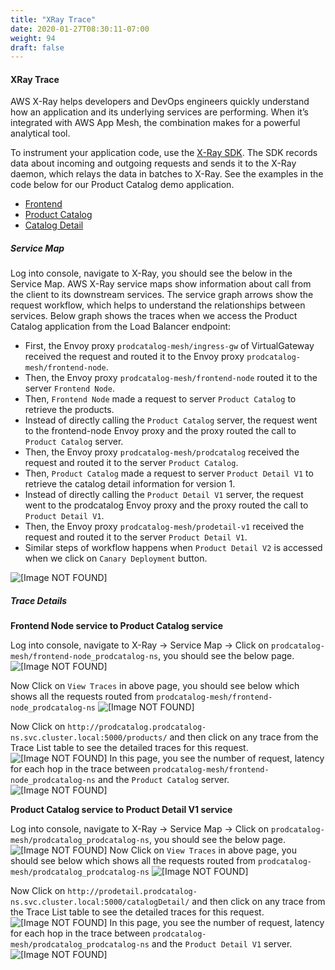 ```yaml
---
title: "XRay Trace"
date: 2020-01-27T08:30:11-07:00
weight: 94
draft: false
---
```


#### XRay Trace

AWS X-Ray helps developers and DevOps engineers quickly understand how an application and its underlying services are performing. When it’s integrated with AWS App Mesh, the combination makes for a powerful analytical tool.

To instrument your application code, use the [X-Ray SDK](https://docs.aws.amazon.com/xray/index.html). The SDK records data about incoming and outgoing requests and sends it to the X-Ray daemon, which relays the data in batches to X-Ray. 
See the examples in the code below for our Product Catalog demo application.

+ [Frontend](https://github.com/aws-containers/eks-app-mesh-polyglot-demo/blob/master/apps/frontend_node/server.js#L8)
+ [Product Catalog](https://github.com/aws-containers/eks-app-mesh-polyglot-demo/blob/master/apps/product_catalog/app.py#L23)
+ [Catalog Detail](https://github.com/aws-containers/eks-app-mesh-polyglot-demo/blob/master/apps/catalog_detail/app.js#L8)

##### Service Map

Log into console, navigate to X-Ray, you should see the below in the Service Map. AWS X-Ray service maps show information about call from the client to its downstream services.
The service graph arrows show the request workflow, which helps to understand the relationships between services. 
Below graph shows the traces when we access the Product Catalog application from the Load Balancer endpoint:

* First, the Envoy proxy `prodcatalog-mesh/ingress-gw` of VirtualGateway received the request and routed it to the Envoy proxy `prodcatalog-mesh/frontend-node`.
* Then, the Envoy proxy `prodcatalog-mesh/frontend-node` routed it to the server `Frontend Node`.
* Then, `Frontend Node` made a request to server `Product Catalog` to retrieve the products.
* Instead of directly calling the `Product Catalog` server, the request went to the frontend-node Envoy proxy and the proxy routed the call to `Product Catalog` server.
* Then, the Envoy proxy `prodcatalog-mesh/prodcatalog` received the request and routed it to the server `Product Catalog`.
* Then, `Product Catalog` made a request to server `Product Detail V1` to retrieve the catalog detail information for version 1.
* Instead of directly calling the `Product Detail V1` server, the request went to the prodcatalog Envoy proxy and the proxy routed the call to `Product Detail V1`.
* Then, the Envoy proxy `prodcatalog-mesh/prodetail-v1` received the request and routed it to the server `Product Detail V1`.
* Similar steps of workflow happens when `Product Detail V2` is accessed when we click on `Canary Deployment` button.

![\[Image NOT FOUND\]](/images/app_mesh_fargate/map.png)

##### Trace Details

**Frontend Node service to Product Catalog service**

Log into console, navigate to X-Ray -> Service Map -> Click on `prodcatalog-mesh/frontend-node_prodcatalog-ns`, you should see the below page.
![\[Image NOT FOUND\]](/images/app_mesh_fargate/tracef.png)

Now Click on `View Traces` in above page, you should see below which shows all the requests routed from `prodcatalog-mesh/frontend-node_prodcatalog-ns`
![\[Image NOT FOUND\]](/images/app_mesh_fargate/tracef-1.png)

Now Click on `http://prodcatalog.prodcatalog-ns.svc.cluster.local:5000/products/` and then click on any trace from the Trace List table to see the detailed traces for this request. 
![\[Image NOT FOUND\]](/images/app_mesh_fargate/tracef-2.png)
In this page, you see the number of request, latency for each hop in the trace between `prodcatalog-mesh/frontend-node_prodcatalog-ns` and the `Product Catalog` server. 
![\[Image NOT FOUND\]](/images/app_mesh_fargate/tracef-3.png)

**Product Catalog service to Product Detail V1 service**

Log into console, navigate to X-Ray -> Service Map -> Click on `prodcatalog-mesh/prodcatalog_prodcatalog-ns`, you should see the below page.
![\[Image NOT FOUND\]](/images/app_mesh_fargate/tracep-1.png)
Now Click on `View Traces` in above page, you should see below which shows all the requests routed from `prodcatalog-mesh/prodcatalog_prodcatalog-ns`
![\[Image NOT FOUND\]](/images/app_mesh_fargate/tracep-2.png)

Now Click on `http://prodetail.prodcatalog-ns.svc.cluster.local:5000/catalogDetail/` and then click on any trace from the Trace List table to see the detailed traces for this request. 
![\[Image NOT FOUND\]](/images/app_mesh_fargate/tracep-3.png)
In this page, you see the number of request, latency for each hop in the trace between `prodcatalog-mesh/prodcatalog_prodcatalog-ns` and the `Product Detail V1` server. 
![\[Image NOT FOUND\]](/images/app_mesh_fargate/tracep-4.png)

